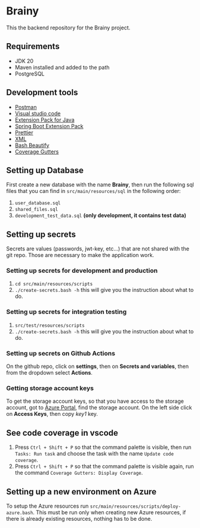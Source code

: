 # Brainy

This the backend repository for the Brainy project.

## Requirements

- JDK 20
- Maven installed and added to the path
- PostgreSQL

## Development tools

- [Postman](https://www.postman.com/)
- [Visual studio code](https://code.visualstudio.com/download)
- [Extension Pack for Java](https://marketplace.visualstudio.com/items?itemName=vscjava.vscode-java-pack)
- [Spring Boot Extension Pack](https://marketplace.visualstudio.com/items?itemName=vmware.vscode-boot-dev-pack)
- [Prettier](https://marketplace.visualstudio.com/items?itemName=esbenp.prettier-vscode)
- [XML](https://marketplace.visualstudio.com/items?itemName=redhat.vscode-xml)
- [Bash Beautify](https://marketplace.visualstudio.com/items?itemName=shakram02.bash-beautify)
- [Coverage Gutters](https://marketplace.visualstudio.com/items?itemName=ryanluker.vscode-coverage-gutters)

## Setting up Database

First create a new database with the name **Brainy**, then run the following
sql files that you can find in `src/main/resources/sql` in the following order:

1. `user_database.sql`
1. `shared_files.sql`
1. `development_test_data.sql` **(only development, it contains test data)**

## Setting up secrets

Secrets are values (passwords, jwt-key, etc...) that are not shared with the
git repo. Those are necessary to make the application work.

### Setting up secrets for development and production

1. `cd src/main/resources/scripts`
1. `./create-secrets.bash -h` this will give you the instruction about what to do.

### Setting up secrets for integration testing

1. `src/test/resources/scripts`
1. `./create-secrets.bash -h` this will give you the instruction about what to do.

### Setting up secrets on Github Actions

On the github repo, click on **settings**, then on **Secrets and variables**, then from the
dropdown select **Actions**.

### Getting storage account keys

To get the storage account keys, so that you have access to the storage account, got to
[Azure Portal](https://portal.azure.com), find the storage account. On the left side click
on **Access Keys**, then copy _key1_ key.

## See code coverage in vscode

1. Press `Ctrl + Shift + P` so that the command palette is visible, then run `Tasks: Run task` and
   choose the task with the name `Update code coverage`.
1. Press `Ctrl + Shift + P` so that the command palette is visible again, run the command
   `Coverage Gutters: Display Coverage`.

## Setting up a new environment on Azure

To setup the Azure resources run `src/main/resources/scripts/deploy-azure.bash`.
This must be run only when creating new Azure resources, if there is already
existing resources, nothing has to be done.

